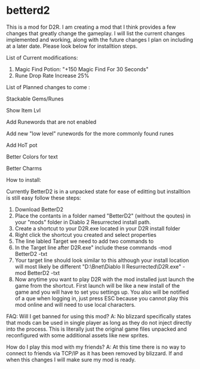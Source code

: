 # betterd2
This is a mod for D2R. I am creating a mod that I think provides a few changes that greatly change the gameplay. I will list the current changes implemented and working, along with the future changes I plan on including at a later date. Please look below for installtion steps.

List of Current modifications:

1. Magic Find Potion: "+150 Magic Find For 30 Seconds"
2. Rune Drop Rate Increase 25%

List of Planned changes to come :

Stackable Gems/Runes

Show Item Lvl

Add Runewords that are not enabled

Add new "low level" runewords for the more commonly found runes

Add HoT pot

Better Colors for text

Better Charms


How to install:

Currently BetterD2 is in a unpacked state for ease of editting but installtion is still easy follow these steps:
1. Download BetterD2
2. Place the contants in a folder named "BetterD2" (without the qoutes) in your "mods" folder in Diablo 2 Resurrected install path.
3. Create a shortcut to your D2R.exe located in your D2R install folder
4. Right click the shortcut you created and select properties
5. The line labled Target we need to add two commands to
6. In the Target line after D2R.exe" include these commands  -mod BetterD2 -txt
7. Your target line should look similar to this although your install location will most likely be different "D:\Bnet\Diablo II Resurrected\D2R.exe" -mod BetterD2 -txt
8. Now anytime you want to play D2R with the mod installed just launch the game from the shortcut. First launch will be like a new install of the game and you will have to set you settings up. You also will be notified of a que when logging in, just press ESC because you cannot play this mod online and will need to use local characters.



FAQ:
Will I get banned for using this mod?
A: No blizzard specifically states that mods can be used in single player as long as they do not inject directly into the process. This is literally just the original game files unpacked and reconfigured with some additional assets like new sprites.

How do I play this mod with my friends?
A: At this time there is no way to connect to friends via TCP/IP as it has been removed by blizzard. If and when this changes I will make sure my mod is ready.

